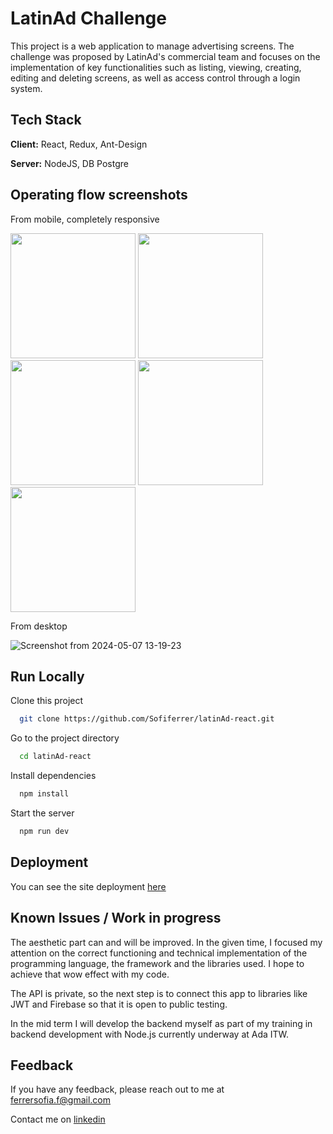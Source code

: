 # LatinAd Challenge

This project is a web application to manage advertising screens. The challenge was proposed by LatinAd's commercial team and focuses on the implementation of key functionalities such as listing, viewing, creating, editing and deleting screens, as well as access control through a login system.

## Tech Stack

**Client:** React, Redux, Ant-Design

**Server:** NodeJS, DB Postgre

## Operating flow screenshots

From mobile, completely responsive

<img src="https://github.com/Sofiferrer/latinAd-react/assets/65264195/47305ad3-ca0d-4066-be95-64d0b840ec26" width="200" height="auto"/>
<img src="https://github.com/Sofiferrer/latinAd-react/assets/65264195/09d798d8-ed2f-4126-920a-ebedbffe5d34" width="200" height="auto"/>
<img src="https://github.com/Sofiferrer/latinAd-react/assets/65264195/af6d6a07-ddc2-4ba9-bf9d-879371099fcc" width="200" height="auto"/>
<img src="https://github.com/Sofiferrer/latinAd-react/assets/65264195/97ca19a9-dbb4-44d7-b308-98c626997075" width="200" height="auto"/>
<img src="https://github.com/Sofiferrer/latinAd-react/assets/65264195/1a1a8e2f-415f-4016-bfc7-1dc7d5909be7" width="200" height="auto"/>



From desktop

![Screenshot from 2024-05-07 13-19-23](https://github.com/Sofiferrer/latinAd-react/assets/65264195/e563f78b-8031-4dca-b1f0-daab2e797b2e)

## Run Locally

Clone this project

```bash
  git clone https://github.com/Sofiferrer/latinAd-react.git
```

Go to the project directory

```bash
  cd latinAd-react
```

Install dependencies

```bash
  npm install
```

Start the server

```bash
  npm run dev
```

## Deployment

You can see the site deployment [here](https://sofiferrer.github.io/latinAd-react/)

## Known Issues / Work in progress

The aesthetic part can and will be improved. In the given time, I focused my attention on the correct functioning and technical implementation of the programming language, the framework and the libraries used. I hope to achieve that wow effect with my code.

The API is private, so the next step is to connect this app to libraries like JWT and Firebase so that it is open to public testing.

In the mid term I will develop the backend myself as part of my training in backend development with Node.js currently underway at Ada ITW.

## Feedback

If you have any feedback, please reach out to me at ferrersofia.f@gmail.com

Contact me on [linkedin](https://www.linkedin.com/in/sofia-ferrer-038575187/)
